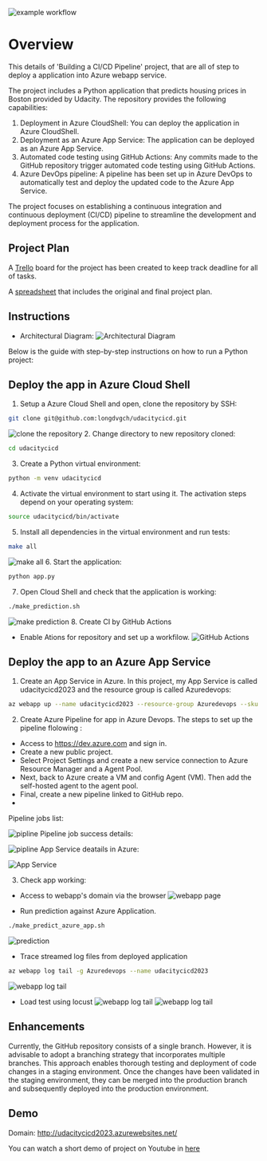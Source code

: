 ![example workflow](https://github.com/longdvgch/udacitycicd/actions/workflows/main.yml/badge.svg)

# Overview

This details of 'Building a CI/CD Pipeline' project, that are all of step to deploy a application into Azure webapp service.

The project includes a Python application that predicts housing prices in Boston provided by Udacity. The repository provides the following capabilities:

1. Deployment in Azure CloudShell: You can deploy the application in Azure CloudShell.
2. Deployment as an Azure App Service: The application can be deployed as an Azure App Service.
4. Automated code testing using GitHub Actions: Any commits made to the GitHub repository trigger automated code testing using GitHub Actions.
5. Azure DevOps pipeline: A pipeline has been set up in Azure DevOps to automatically test and deploy the updated code to the Azure App Service.

The project focuses on establishing a continuous integration and continuous deployment (CI/CD) pipeline to streamline the development and deployment process for the application.


## Project Plan
A [Trello](https://trello.com/b/JXLO9PrB/udacity) board for the project has been created to keep track deadline for all of tasks.

A [spreadsheet](https://github.com/longdvgch/Udacitycicd/blob/main/Project_Plan/project-management-template.xlsx) that includes the original and final project plan.

## Instructions


* Architectural Diagram:
![Architectural Diagram](https://github.com/longdvgch/Udacitycicd/blob/main/Screenshot/cicd_diagram.png?raw=true)

Below is the guide with step-by-step instructions on how to run a Python project:
## Deploy the app in Azure Cloud Shell

1. Setup a Azure Cloud Shell and open, clone the repository by SSH:
``` bash
git clone git@github.com:longdvgch/udacitycicd.git
```
![clone the repository](https://github.com/longdvgch/Udacitycicd/blob/main/Screenshot/git-clone-success.png?raw=true)
2. Change directory to new repository cloned:
``` bash
cd udacitycicd
```
3. Create a Python virtual environment:
``` bash
python -m venv udacitycicd
```
4. Activate the virtual environment to start using it. The activation steps depend on your operating system:
``` bash
source udacitycicd/bin/activate
```
5. Install all dependencies in the virtual environment and run tests:
``` bash
make all
```
![make all](https://github.com/longdvgch/Udacitycicd/blob/main/Screenshot/make-all-result.png?raw=true)
6. Start the application:
``` bash
python app.py
```
7. Open Cloud Shell and check that the application is working:
``` bash
./make_prediction.sh
```
![make prediction](https://github.com/longdvgch/Udacitycicd/blob/main/Screenshot/make_prediction_local.png?raw=true)
8. Create CI by GitHub Actions
- Enable Ations for repository and set up a workfilow.
![GitHub Actions](https://github.com/longdvgch/Udacitycicd/blob/main/Screenshot/git-action-build.png?raw=true)
	
	
## Deploy the app to an Azure App Service

1. Create an App Service in Azure. In this project, my App Service is called udacitycicd2023 and the resource group is called Azuredevops:
``` bash
az webapp up --name udacitycicd2023 --resource-group Azuredevops --sku B1 --logs --runtime "PYTHON:3.9"
```
2. Create Azure Pipeline for app in  Azure  Devops. The steps to set up the pipeline flolowing :
* Access to https://dev.azure.com and sign in.
* Create a new public project.
* Select Project Settings and  create a new service connection to Azure Resource Manager and a Agent Pool.
* Next, back to Azure create a VM and config Agent (VM). Then add the self-hosted agent to the agent pool.
* Final, create a new pipeline linked to GitHub repo. 
* 
Pipeline jobs list:

![pipline](https://github.com/longdvgch/Udacitycicd/blob/main/Screenshot/piplines-jobs.png?raw=true)
Pipeline job success details:

![pipline](https://github.com/longdvgch/Udacitycicd/blob/main/Screenshot/pipline-job-details.png?raw=true)
App Service deatails in Azure:

![App Service](https://github.com/longdvgch/Udacitycicd/blob/main/Screenshot/webapp.png?raw=true)

3. Check app working:
* Access to webapp's domain via the browser
![webapp page](https://github.com/longdvgch/Udacitycicd/blob/main/Screenshot/access-domain.png?raw=true)

* Run prediction against Azure Application.
``` bash
./make_predict_azure_app.sh 
```
![prediction](https://github.com/longdvgch/Udacitycicd/blob/main/Screenshot/make-predictions.png?raw=true)
* Trace streamed log files from deployed application
``` bash
az webapp log tail -g Azuredevops --name udacitycicd2023
```
![webapp log tail](https://github.com/longdvgch/Udacitycicd/blob/main/Screenshot/webapp-log-tail.png?raw=true)

* Load test using locust
![webapp log tail](https://github.com/longdvgch/Udacitycicd/blob/main/Screenshot/locust-main.png?raw=true)
![webapp log tail](https://github.com/longdvgch/Udacitycicd/blob/main/Screenshot/locust-statistics.png?raw=true)


## Enhancements

Currently, the GitHub repository consists of a single branch. However, it is advisable to adopt a branching strategy that incorporates multiple branches.
This approach enables thorough testing and deployment of code changes in a staging environment. 
Once the changes have been validated in the staging environment, they can be merged into the production branch and subsequently deployed into the production environment.

## Demo 
Domain: http://udacitycicd2023.azurewebsites.net/

You can watch a short demo of project on Youtube in [here](https://www.youtube.com/watch?v=8mKU1_wK9RI)


